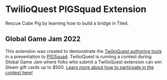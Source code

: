 # TwilioQuest PIGSquad Extension

Rescue Cube Pig by learning how to build a bridge in Tiled.


## Global Game Jam 2022

This extension was created to demonstrate the [TwilioQuest authoring tools](https://twilioquest.github.io/extension-docs/) in a presentation to [PIGSquad](https://pigsquad.com/). TwilioQuest is running a contest during Global Game Jam where folks who submit a TwilioQuest extension can win Steam gift cards up to $500. [Learn more about how to particpate in the contest here!](https://www.twilio.com/quest/twilioquest-ggj-2022)
